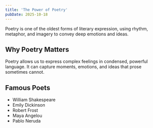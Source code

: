 ```yaml
---
title: 'The Power of Poetry'
pubDate: 2025-10-18
---
```


Poetry is one of the oldest forms of literary expression, using rhythm, metaphor, and imagery to convey deep emotions and ideas.

## Why Poetry Matters

Poetry allows us to express complex feelings in condensed, powerful language. It can capture moments, emotions, and ideas that prose sometimes cannot.

## Famous Poets

- William Shakespeare
- Emily Dickinson
- Robert Frost
- Maya Angelou
- Pablo Neruda
